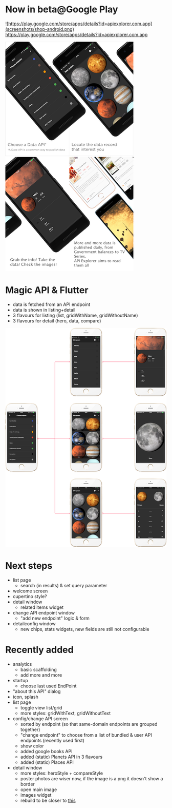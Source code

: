 # Now in beta@Google Play 

![https://play.google.com/store/apps/details?id=apiexplorer.com.app](screenshots/shop-android.png) https://play.google.com/store/apps/details?id=apiexplorer.com.app

![](screenshots/diapo1.png)![](screenshots/diapo2.png)![](screenshots/diapo3.png)![](screenshots/diapo4.png)


# Magic API &amp; Flutter

* data is fetched from an API endpoint
* data is shown in listing+detail
* 3 flavours for listing (list, gridWithName, gridWithoutName)
* 3 flavours for detail (hero, data, compare)

![Structure](screenshots/composition.png)

# Next steps
* list page
	* search (in results) & set query parameter
* welcome screen
* cupertino style?
* detail window
	* related items widget
* change API endpoint window
	* "add new endpoint" logic & form
* detailconfig window
	* new chips, stats widgets, new fields are still not configurable

# Recently added
* analytics
	* basic scaffolding
	* add more and more
* startup
	* choose last used EndPoint
* "about this API" dialog
* icon, splash
* list page
	* toggle view list/grid
	* more styles: gridWithText, gridWithoutText
* config/change API screen
	* sorted by endpoint (so that same-domain endpoints are grouped together)
	* "change endpoint" to choose from a list of bundled & user API endpoints (recently used first)
	* show color
	* added google books API
	* added (static) Planets API in 3 flavours
	* added (static) Places API
* detail window
	* more styles: heroStyle + compareStyle
	* poster photos are wiser now, if the image is a png it doesn't show a border
	* open main image
	* images widget
	* rebuild to be closer to [this](https://d33wubrfki0l68.cloudfront.net/4ac7d7e147f5505b66e74ce6698193a58f796776/67682/images/from-wireframes-to-flutter-movie-details-page/movie_details_ui_result.png)



